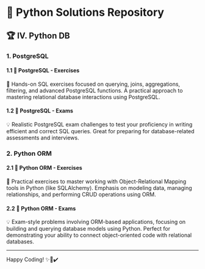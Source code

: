 # 🐍 Python Solutions Repository

## 🏆 IV. Python DB

### 1. PostgreSQL

#### 1.1 📘 PostgreSQL - Exercises
👋 Hands-on SQL exercises focused on querying, joins, aggregations, filtering, and advanced PostgreSQL functions. A practical approach to mastering relational database interactions using PostgreSQL.

#### 1.2 🧹 PostgreSQL - Exams
💡 Realistic PostgreSQL exam challenges to test your proficiency in writing efficient and correct SQL queries. Great for preparing for database-related assessments and interviews.

### 2. Python ORM

#### 2.1 📘 Python ORM - Exercises
👋 Practical exercises to master working with Object-Relational Mapping tools in Python (like SQLAlchemy). Emphasis on modeling data, managing relationships, and performing CRUD operations using ORM.

#### 2.2 🧹 Python ORM - Exams
💡 Exam-style problems involving ORM-based applications, focusing on building and querying database models using Python. Perfect for demonstrating your ability to connect object-oriented code with relational databases.

---

Happy Coding! ✨🚀✔️
